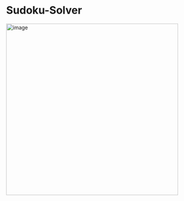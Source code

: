 # Sudoku-Solver
<img width="463" alt="image" src="https://user-images.githubusercontent.com/75851551/176917842-ac74ee4f-ab76-4bc9-8a16-75005ca03f65.png">

